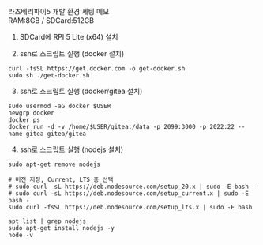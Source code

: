 라즈베리파이5 개발 환경 세팅 메모<br/>
RAM:8GB / SDCard:512GB

1. SDCard에 RPI 5 Lite (x64) 설치

2. ssh로 스크립트 실행 (docker 설치)
```
curl -fsSL https://get.docker.com -o get-docker.sh
sudo sh ./get-docker.sh
```

3. ssh로 스크립트 실행 (docker/gitea 설치)
```
sudo usermod -aG docker $USER
newgrp docker
docker ps
docker run -d -v /home/$USER/gitea:/data -p 2099:3000 -p 2022:22 --name gitea gitea/gitea
```

4. ssh로 스크립트 실행 (nodejs 설치)
```
sudo apt-get remove nodejs

# 버전 지정, Current, LTS 중 선택
# sudo curl -sL https://deb.nodesource.com/setup_20.x | sudo -E bash -
# sudo curl -sL https://deb.nodesource.com/setup_current.x | sudo -E bash -
sudo curl -fsSL https://deb.nodesource.com/setup_lts.x | sudo -E bash

apt list | grep nodejs
sudo apt-get install nodejs -y
node -v
```
